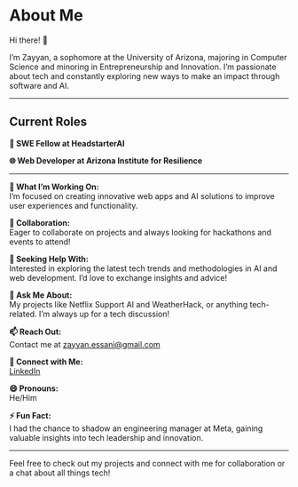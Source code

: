 # About Me

Hi there! 👋

I’m Zayyan, a sophomore at the University of Arizona, majoring in Computer Science and minoring in Entrepreneurship and Innovation. I’m passionate about tech and constantly exploring new ways to make an impact through software and AI.

---

## Current Roles

**💼 SWE Fellow at HeadstarterAI**  

**🌐 Web Developer at Arizona Institute for Resilience**  


---

**🔭 What I’m Working On:**  
I’m focused on creating innovative web apps and AI solutions to improve user experiences and functionality.

**👯 Collaboration:**  
Eager to collaborate on projects and always looking for hackathons and events to attend!

**🤔 Seeking Help With:**  
Interested in exploring the latest tech trends and methodologies in AI and web development. I’d love to exchange insights and advice!

**💬 Ask Me About:**  
My projects like Netflix Support AI and WeatherHack, or anything tech-related. I’m always up for a tech discussion!

**📫 Reach Out:**  
Contact me at [zayyan.essani@gmail.com](mailto:zayyan.essani@gmail.com)

**🔗 Connect with Me:**  
[LinkedIn](https://www.linkedin.com/in/zessani/)

**😄 Pronouns:**  
He/Him

**⚡ Fun Fact:**  
I had the chance to shadow an engineering manager at Meta, gaining valuable insights into tech leadership and innovation.

---

Feel free to check out my projects and connect with me for collaboration or a chat about all things tech!
